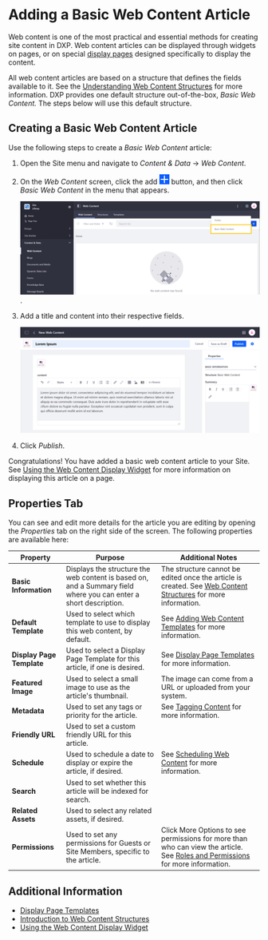 # Adding a Basic Web Content Article

Web content is one of the most practical and essential methods for creating site content in DXP. Web content articles can be displayed through widgets on pages, or on special [display pages](../../../site-building/displaying-content/using-fragments/using-display-page-templates/creating-a-display-page-template.md) designed specifically to display the content.

All web content articles are based on a structure that defines the fields available to it. See the [Understanding Web Content Structures](../web-content-structures/understanding-web-content-structures.md) for more information. DXP provides one default structure out-of-the-box, _Basic Web Content._ The steps below will use this default structure.

## Creating a Basic Web Content Article

Use the following steps to create a _Basic Web Content_ article:

1. Open the Site menu and navigate to _Content & Data_ → _Web Content_.

1. On the _Web Content_ screen, click the add ![Add icon](../../../images/icon-add.png) button, and then click _Basic Web Content_ in the menu that appears.

    ![The Web Content administration page.](./adding-a-basic-web-content-article/images/01.png).

1. Add a title and content into their respective fields.

    ![The edit screen for a new web content article.](./adding-a-basic-web-content-article/images/02.png)

1. Click _Publish_.

Congratulations! You have added a basic web content article to your Site. See [Using the Web Content Display Widget](../../../site-building/displaying-content/using-the-web-content-display-widget.md) for more information on displaying this article on a page.

## Properties Tab

You can see and edit more details for the article you are editing by opening the _Properties_ tab on the right side of the screen. The following properties are available here:

| **Property** | **Purpose** | **Additional Notes** |
| --- | --- | --- |
| **Basic Information** | Displays the structure the web content is based on, and a Summary field where you can enter a short description. | The structure cannot be edited once the article is created. See [Web Content Structures](../web-content-structures/understanding-web-content-structures.md) for more information. |
| **Default Template** | Used to select which template to use to display this web content, by default. | See [Adding Web Content Templates](../web-content-templates/creating-web-content-templates.md) for more information. |
| **Display Page Template** | Used to select a Display Page Template for this article, if one is desired. | See [Display Page Templates](../../../site-building/displaying-content/using-fragments/using-display-page-templates/creating-a-display-page-template.md) for more information. |
| **Featured Image** | Used to select a small image to use as the article's thumbnail. | The image can come from a URL or uploaded from your system. |
| **Metadata** | Used to set any tags or priority for the article. | See [Tagging Content](../../tags_and_categories.html) for more information. |
| **Friendly URL** | Used to set a custom friendly URL for this article. | |
| **Schedule** | Used to schedule a date to display or expire the article, if desired. | See [Scheduling Web Content](https://help.liferay.com/hc/en-us/articles/360029042011-Scheduling-Web-Content-Publication) for more information. |
| **Search** | Used to set whether this article will be indexed for search. | |
| **Related Assets** | Used to select any related assets, if desired. | |
| **Permissions** | Used to set any permissions for Guests or Site Members, specific to the article. | Click More Options to see permissions for more than who can view the article. See [Roles and Permissions](../../../users-and-permissions/roles-and-permissions/understanding-roles-and-permissions.md) for more information. |

## Additional Information

* [Display Page Templates](../../../site-building/displaying-content/using-fragments/using-display-page-templates/creating-a-display-page-template.md)
* [Introduction to Web Content Structures](../web-content-structures/understanding-web-content-structures.md)
* [Using the Web Content Display Widget](../../../site-building/displaying-content/using-the-web-content-display-widget.md)
